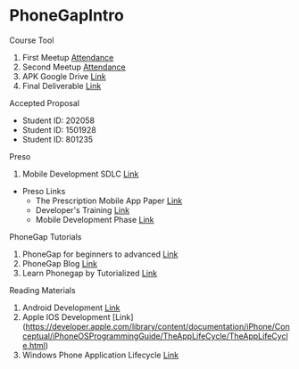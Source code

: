 # PhoneGapIntro

Course Tool

1. First Meetup [Attendance](https://docs.google.com/spreadsheets/d/1evf4dV9xD4x1DYEmSx4Jnjhfr2P6KtpPxV-K3p1feaA/edit?usp=sharing)
1. Second Meetup [Attendance](https://docs.google.com/spreadsheets/d/166pwZLG7yRUH5eZBzgk5ouwYzOb2MAS64f9IU6dp0pc/edit?usp=sharing)
1. APK Google Drive [Link](https://drive.google.com/drive/folders/0By-aduulSKAMRkY2LW5Ud2lMcEk?usp=sharing)
1. Final Deliverable [Link](https://docs.google.com/document/d/1fiUsBF0-iJFoqxi8sA4veHPSbxFtA8EVMIMwzwQiTnM/edit?usp=sharing)

Accepted Proposal
* Student ID: 202058
* Student ID: 1501928
* Student ID: 801235

Preso

1. Mobile Development SDLC [Link](https://docs.google.com/presentation/d/1choM7KQajgXFN-xxz7T4mdC_khJRV1UoUDZm75TNztI/edit?usp=sharing)
  * Preso Links
    * The Prescription Mobile App Paper [Link](https://drive.google.com/file/d/0By-aduulSKAMRElrNzNyZUNJTjg/view?usp=sharing) 
    * Developer's Training [Link](https://developers.google.com/training/)
    * Mobile Development Phase [Link](https://drive.google.com/file/d/0By-aduulSKAMQmFnYVdKMnBIaU0/view?usp=sharing)

PhoneGap Tutorials

1. PhoneGap for beginners to advanced [Link](http://www.phonegap.co.in/phonegap-tutorial/)
1. PhoneGap Blog [Link](http://phonegap.com/blog/tag/tutorial/)
1. Learn Phonegap by Tutorialized [Link](http://www.tutorialspoint.com/phonegap/)

Reading Materials

1. Android Development [Link](https://developer.android.com/training/basics/activity-lifecycle/index.html)
1. Apple IOS Development [Link] (https://developer.apple.com/library/content/documentation/iPhone/Conceptual/iPhoneOSProgrammingGuide/TheAppLifeCycle/TheAppLifeCycle.html)
1. Windows Phone Application Lifecycle [Link](http://www.c-sharpcorner.com/UploadFile/manish1231/windows-phone-8-application-lifecycle/)


<!--
Attendance 1: https://docs.google.com/spreadsheets/d/1evf4dV9xD4x1DYEmSx4Jnjhfr2P6KtpPxV-K3p1feaA/edit?usp=sharing
APK Goodle Drive: https://drive.google.com/drive/folders/0By-aduulSKAMRkY2LW5Ud2lMcEk?usp=sharing
-->
